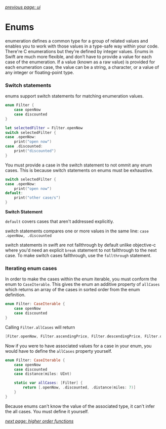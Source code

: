 *[previous page: ui](https://github.com/RinniSwift/Computer-Science-with-iOS/blob/main/ui.md)*

# Enums

enumeration defines a common type for a group of related values and enables you to work with those values in a type-safe way within your code.
There're C enumerations but they're defined by integer values.
Enums in Swift are much more flexible, and don’t have to provide a value for each case of the enumeration. If a value (known as a raw value) is provided for each enumeration case, the value can be a string, a character, or a value of any integer or floating-point type.

### Switch statements

enums support switch statements for matching enumeration values.

```swift
enum Filter {
    case openNow
    case discounted
}
```

```swift
let selectedFilter = Filter.openNow
switch selectedFilter {
case .openNow:
    print("open now")
case .discounted:
    print("discounted")
}
```

You must provide a case in the switch statement to not ommit any enum cases. This is because switch statements on enums must be exhaustive.

```swift
switch selectedFilter {
case .openNow:
    print("open now")
default:
    print("other case/s")
}
```

**Switch Statement**

`default` covers cases that aren't addressed explicitly.

switch statements compares one or more values in the same line: `case .openNow, .discounted`

switch statements in swift are not fallthrough by default unlike objective-c where you'd need an explicit `break` statement to not fallthrough to the next case. To make switch cases fallthrough, use the `fallthrough` statement.

### Iterating enum cases

In order to make the cases within the enum iterable, you must conform the enum to `CaseIterable`. This gives the enum an additive property of `allCases` which returns an array of the cases in sorted order from the enum definition.

```swift
enum Filter: CaseIterable {
    case openNow
    case discounted
}
```

Calling `Filter.allCases` will return 

```swift
[Fiter.openNow, Filter.ascendingPrice, Filter.descendingPrice, Filter.discounted]
```

Now if you were to have associated values for a case in your enum, you would have to define the `allCases` property yourself.

```swift
enum Filter: CaseIterable {
    case openNow
    case discounted
    case distance(miles: UInt)

    static var allCases: [Filter] {
        return [.openNow, .discounted, .distance(miles: 7)]
    }
}
```

Because enums can't know the value of the associated type, it can't infer the all cases. You must define it yourself.

*[next page: higher order functions](https://github.com/RinniSwift/Computer-Science-with-iOS/blob/main/higherOrderFunctions.md)*
